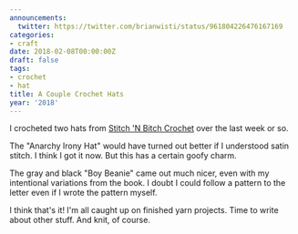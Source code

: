 ```yaml
---
announcements:
  twitter: https://twitter.com/brianwisti/status/961804226476167169
categories:
- craft
date: 2018-02-08T00:00:00Z
draft: false
tags:
- crochet
- hat
title: A Couple Crochet Hats
year: '2018'
---
```


I crocheted two hats from [Stitch 'N Bitch Crochet][] over the last week or so.

[Stitch 'N Bitch Crochet]: https://www.goodreads.com/book/show/57512.Stitch_n_Bitch_Crochet
<!--more-->

The "Anarchy Irony Hat" would have turned out better if I understood satin stitch. I think I got it now. But
this has a certain goofy charm.

The gray and black "Boy Beanie" came out much nicer, even with my intentional
variations from the book. I doubt I could follow a pattern to the letter even if I wrote the pattern myself.

I think that's it! I'm all caught up on finished yarn projects. Time to write about other stuff. And knit, of
course.

